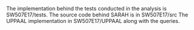 The implementation behind the tests conducted in the analysis is SW507E17/tests.
The source code behind SARAH is in SW507E17/src
The UPPAAL implementation in SW507E17/UPPAAL along with the queries.

